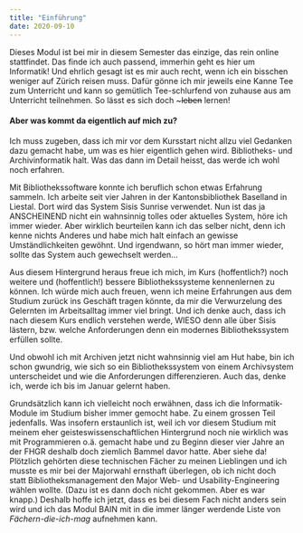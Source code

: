 ```yaml
---
title: "Einführung"
date: 2020-09-10
---
```

Dieses Modul ist bei mir in diesem Semester das einzige, das rein online stattfindet. Das finde ich auch passend, immerhin geht es hier um Informatik! Und ehrlich gesagt ist es mir auch recht, wenn ich ein bisschen weniger auf Zürich reisen muss. Dafür gönne ich mir jeweils eine Kanne Tee zum Unterricht und kann so gemütlich Tee-schlurfend von zuhause aus am Unterricht teilnehmen. So lässt es sich doch ~~~leben~~ lernen! 

#### Aber was kommt da eigentlich auf mich zu? 

Ich muss zugeben, dass ich mir vor dem Kursstart nicht allzu viel Gedanken dazu gemacht habe, um was es hier eigentlich gehen wird. Bibliotheks- und Archivinformatik halt. Was das dann im Detail heisst, das werde ich wohl noch erfahren. 


Mit Bibliothekssoftware konnte ich beruflich schon etwas Erfahrung sammeln. Ich arbeite seit vier Jahren in der Kantonsbibliothek Baselland in Liestal. Dort wird das System Sisis Sunrise verwendet. Nun ist das ja ANSCHEINEND nicht ein wahnsinnig tolles oder aktuelles System, höre ich immer wieder. Aber wirklich beurteilen kann ich das selber nicht, denn ich kenne nichts Anderes und habe mich halt einfach an gewisse Umständlichkeiten gewöhnt. Und irgendwann, so hört man immer wieder, sollte das System auch gewechselt werden… 


Aus diesem Hintergrund heraus freue ich mich, im Kurs (hoffentlich?) noch weitere und (hoffentlich!) bessere Bibliothekssysteme kennenlernen zu können. Ich würde mich auch freuen, wenn ich meine Erfahrungen aus dem Studium zurück ins Geschäft tragen könnte, da mir die Verwurzelung des Gelernten im Arbeitsalltag immer viel bringt. Und ich denke auch, dass ich nach diesem Kurs endlich verstehen werde, WIESO denn alle über Sisis lästern, bzw. welche Anforderungen denn ein modernes Bibliothekssystem erfüllen sollte. 


Und obwohl ich mit Archiven jetzt nicht wahnsinnig viel am Hut habe, bin ich schon gwundrig, wie sich so ein Bibliothekssystem von einem Archivsystem unterscheidet und wie die Anforderungen differenzieren. Auch das, denke ich, werde ich bis im Januar gelernt haben. 


Grundsätzlich kann ich vielleicht noch erwähnen, dass ich die Informatik-Module im Studium bisher immer gemocht habe. Zu einem grossen Teil jedenfalls. Was insofern erstaunlich ist, weil ich vor diesem Studium mit meinem eher geisteswissenschaftlichen Hintergrund noch nie wirklich was mit Programmieren o.ä. gemacht habe und zu Beginn dieser vier Jahre an der FHGR deshalb doch ziemlich Bammel davor hatte. Aber siehe da! Plötzlich gehörten diese technischen Fächer zu meinen Lieblingen und ich musste es mir bei der Majorwahl ernsthaft überlegen, ob ich nicht doch statt Bibliotheksmanagement den Major Web- und Usability-Engineering wählen wollte. (Dazu ist es dann doch nicht gekommen. Aber es war knapp.) Deshalb hoffe ich jetzt, dass es bei diesem Fach nicht anders sein wird und ich das Modul BAIN mit in die immer länger werdende Liste von *Fächern-die-ich-mag* aufnehmen kann. 

